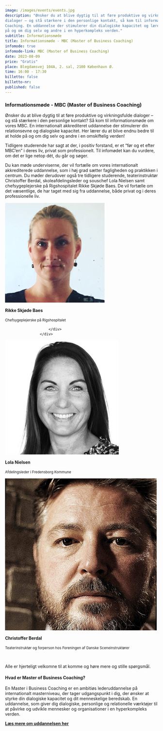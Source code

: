 ```yaml
---
image: /images/events/events.jpg
description: "Ønsker du at blive dygtig til at føre produktive og virkningsfulde
dialoger – og stå stærkere i den personlige kontakt, så kom til informationsmøde om vores lederuddannelse Master of Business
Coaching. En uddannelse der stimulerer din dialogiske kapacitet og lærer dig at blive endnu bedre til at holde
på og om dig selv og andre i en hyperkompleks verden."
subtitle: Informationsmøde
title: Informationsmøde - MBC (Master of Business Coaching)
infomode: true
infomode-link: MBC (Master of Business Coaching)
date: 2023-08-09
price: "Gratis"
place: Blegdamsvej 104A, 2. sal, 2100 København Ø.
time: 16:00 - 17:30
billetto: false
billetto-nr:
published: false
---
```

### Informationsmøde - MBC (Master of Business Coaching)

Ønsker du at blive dygtig til at føre produktive og virkningsfulde dialoger – og stå stærkere i den personlige kontakt? Så kom til informationsmøde om vores MBC. En internationalt akkrediteret uddannelse der stimulerer din relationsevne og dialogiske kapacitet. Her lærer du at blive endnu bedre til at holde på og om dig selv og andre i en omskiftelig verden!

Tidligere studerende har sagt at der, i positiv forstand, er et “før og et efter MBC’en” i deres liv, privat som professionelt. Til infomødet kan du vurdere, om det er lige netop dét, du går og søger.

Du kan møde underviserne, der vil fortælle om vores internationalt akkrediterede uddannelse, som i høj grad sætter fagligheden og praktikken i centrum. Du møder derudover også tre tidligere studerende, teaterinstruktør Christoffer Berdal, skoleafdelingsleder og souschef Lola Nielsen samt chefsygeplejerske på Rigshospitalet Rikke Skjøde Baes. De vil fortælle om det væsentlige, de har taget med sig fra uddannelse, både privat og i deres professionelle liv.

<div class="row gy-3">
<div class="col-md-4 col-12">
                    <div class="d-flex align-content-center align-items-center">
                        <div class="flex-shrink-0">
                            <img class="small-image-148 small-md rounded-circle"
                                src="/images/events/rikke.jpeg"
                                alt="Rikke Skjøde Baes">
                        </div>
                        <div class="flex-grow-1 ms-3 align-content-center align-items-center">
                        <p class="mt-2 mb-0"><b>Rikke Skjøde Baes</b></p><p><small>Chefsygeplejerske på Rigshospitalet</small></p>
                        
 
                        </div>
                    </div>

</div>
<div class="col-md-4 col-12">
                    <div class="d-flex align-content-center align-items-center">
                        <div class="flex-shrink-0">
                            <img class="small-image-148 small-md rounded-circle"
                                src="/images/events/lola.jpeg"
                                alt="Lola Nielsen">
                        </div>
                        <div class="flex-grow-1 ms-3 align-content-center align-items-center">
                        <p class="mt-2 mb-0"><b>Lola Nielsen</b></p><p><small>Afdelingsleder i Fredensborg Kommune</small></p>
                        </div>
                    </div>

</div>

<div class="col-md-4 col-12">
                    <div class="d-flex align-content-center align-items-center">
                        <div class="flex-shrink-0">
                            <img class="small-image-148 small-md rounded-circle"
                                src="/images/events/berdal.jpeg"
                                alt="Christoffer Berdal">
                        </div>
                        <div class="flex-grow-1 ms-3 align-content-center align-items-center">
 <p class="mt-2 mb-0"><b>Christoffer Berdal</b></p><p><small>Teaterinstruktør og forperson hos Foreningen af Danske Sceneinstruktører</small></p>
                        </div>
                    </div>

</div>


</div>


<br>


Alle er hjerteligt velkomne til at komme og høre mere og stille spørgsmål.

#### Hvad er Master of Business Coaching?

En Master i Business Coaching er en ambitiøs lederuddannelse på internationalt masterniveau, der tager udgangspunkt i dig, der ønsker at styrke din dialogiske kapacitet og dit menneskelige beredskab. En uddannelse, som giver dig dialogiske, personlige og relationelle værktøjer til at påvirke og udvikle mennesker og organisationer i en hyperkompleks verden.

<ins>**[Læs mere om uddannelsen her](https://www.copenhagencoaching.dk/academy/master-of-business-coaching/)**</ins>
